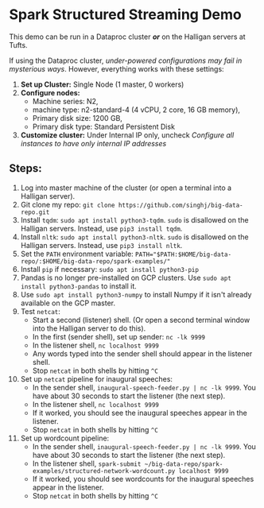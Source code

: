# Spark Structured Streaming Demo

This demo can be run in a Dataproc cluster ***or*** on the Halligan servers at Tufts.

If using the Dataproc cluster, *under-powered configurations may fail in mysterious ways*. However, everything works with these settings:
1. **Set up Cluster:** Single Node (1 master, 0 workers)
2. **Configure nodes:**
    * Machine series: N2,
    * machine type: n2-standard-4 (4 vCPU, 2 core, 16 GB memory),
    * Primary disk size: 1200 GB,
    * Primary disk type: Standard Persistent Disk
3. **Customize cluster:** Under Internal IP only, uncheck *Configure all instances to have only internal IP addresses*

## Steps:

1. Log into master machine of the cluster (or open a terminal into a Halligan server).
2. Git clone my repo: `git clone https://github.com/singhj/big-data-repo.git`
3. Install `tqdm`: `sudo apt install python3-tqdm`. `sudo` is disallowed on the Halligan servers. Instead, use `pip3 install tqdm`.
4. Install `nltk`: `sudo apt install python3-nltk`. `sudo` is disallowed on the Halligan servers. Instead, use `pip3 install nltk`.
5. Set the `PATH` environment variable: `PATH="$PATH:$HOME/big-data-repo/:$HOME/big-data-repo/spark-examples/"`
6. Install `pip` if necessary: `sudo apt install python3-pip`
7. Pandas is no longer pre-installed on GCP clusters. Use `sudo apt install python3-pandas` to install it.
8. Use `sudo apt install python3-numpy` to install Numpy if it isn't already available on the GCP master.
6. Test `netcat`:
    * Start a second (listener) shell. (Or open a second terminal window into the Halligan server to do this).
    * In the first (sender shell), set up sender: `nc -lk 9999`
    * In the listener shell, `nc localhost 9999`
    * Any words typed into the sender shell should appear in the listener shell.
    * Stop `netcat` in both shells by hitting `^C`
7. Set up `netcat` pipeline for inaugural speeches:
    * In the sender shell, `inaugural-speech-feeder.py | nc -lk 9999`. You have about 30 seconds to start the listener (the next step).
    * In the listener shell, `nc localhost 9999`
    * If it worked, you should see the inaugural speeches appear in the listener.
    * Stop `netcat` in both shells by hitting `^C`
8. Set up wordcount pipeline:
    * In the sender shell, `inaugural-speech-feeder.py | nc -lk 9999`. You have about 30 seconds to start the listener (the next step).
    * In the listener shell, `spark-submit ~/big-data-repo/spark-examples/structured-network-wordcount.py localhost 9999`
    * If it worked, you should see wordcounts for the inaugural speeches appear in the listener.
    * Stop `netcat` in both shells by hitting `^C`

